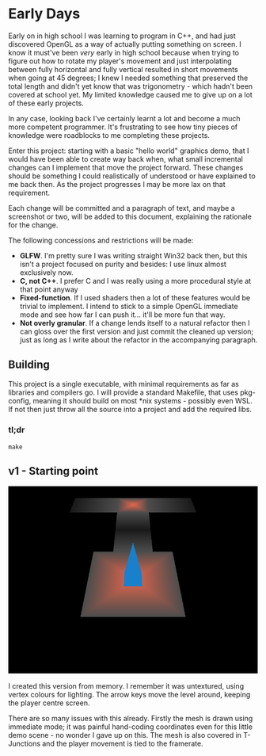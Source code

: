 # Early Days

Early on in high school I was learning to program in C++, and had just
discovered OpenGL as a way of actually putting something on screen. I know it
must've been _very_ early in high school because when trying to figure out how
to rotate my player's movement and just interpolating between fully horizontal
and fully vertical resulted in short movements when going at 45 degrees; I knew
I needed something that preserved the total length and didn't yet know that was
trigonometry - which hadn't been covered at school yet. My limited knowledge
caused me to give up on a lot of these early projects.

In any case, looking back I've certainly learnt a lot and become a much more
competent programmer. It's frustrating to see how tiny pieces of knowledge were
roadblocks to me completing these projects.

Enter this project: starting with a basic "hello world" graphics demo, that I
would have been able to create way back when, what small incremental changes
can I implement that move the project forward. These changes should be
something I could realistically of understood or have explained to me back
then. As the project progresses I may be more lax on that requirement.

Each change will be committed and a paragraph of text, and maybe a screenshot
or two, will be added to this document, explaining the rationale for the
change.

The following concessions and restrictions will be made:
- **GLFW**. I'm pretty sure I was writing straight Win32 back then, but
  this isn't a project focused on purity and besides: I use linux almost
  exclusively now.
- **C, not C++**. I prefer C and I was really using a more procedural style at
  that point anyway
- **Fixed-function**. If I used shaders then a lot of these features would be
  trivial to implement. I intend to stick to a simple OpenGL immediate mode and
  see how far I can push it... it'll be more fun that way.
- **Not overly granular**. If a change lends itself to a natural refactor then
  I can gloss over the first version and just commit the cleaned up version;
  just as long as I write about the refactor in the accompanying paragraph.

## Building
This project is a single executable, with minimal requirements as far as
libraries and compilers go. I will provide a standard Makefile, that uses
pkg-config, meaning it should build on most *nix systems - possibly even WSL.
If not then just throw all the source into a project and add the required libs.

### tl;dr
```
make
```

## v1 - Starting point
![Screenshot of version 1](/screenshots/1-1.png)

I created this version from memory. I remember it was untextured, using vertex
colours for lighting. The arrow keys move the level around, keeping the player
centre screen.

There are so many issues with this already. Firstly the mesh is drawn using
immediate mode; it was painful hand-coding coordinates even for this little
demo scene - no wonder I gave up on this. The mesh is also covered in
T-Junctions and the player movement is tied to the framerate.